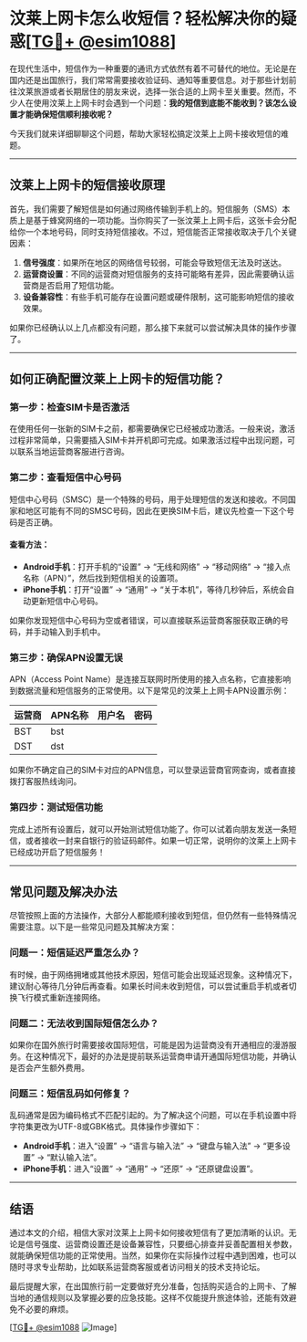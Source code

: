 # 汶莱上网卡怎么收短信？轻松解决你的疑惑[[TG💪+ @esim1088](https://t.me/s/esim1088)]

在现代生活中，短信作为一种重要的通讯方式依然有着不可替代的地位。无论是在国内还是出国旅行，我们常常需要接收验证码、通知等重要信息。对于那些计划前往汶莱旅游或者长期居住的朋友来说，选择一张合适的上网卡至关重要。然而，不少人在使用汶莱上上网卡时会遇到一个问题：**我的短信到底能不能收到？该怎么设置才能确保短信顺利接收呢？**

今天我们就来详细聊聊这个问题，帮助大家轻松搞定汶莱上上网卡接收短信的难题。

---

## 汶莱上上网卡的短信接收原理

首先，我们需要了解短信是如何通过网络传输到手机上的。短信服务（SMS）本质上是基于蜂窝网络的一项功能。当你购买了一张汶莱上上网卡后，这张卡会分配给你一个本地号码，同时支持短信接收。不过，短信能否正常接收取决于几个关键因素：

1. **信号强度**：如果所在地区的网络信号较弱，可能会导致短信无法及时送达。
2. **运营商设置**：不同的运营商对短信服务的支持可能略有差异，因此需要确认运营商是否启用了短信功能。
3. **设备兼容性**：有些手机可能存在设置问题或硬件限制，这可能影响短信的接收效果。

如果你已经确认以上几点都没有问题，那么接下来就可以尝试解决具体的操作步骤了。

---

## 如何正确配置汶莱上上网卡的短信功能？

### 第一步：检查SIM卡是否激活

在使用任何一张新的SIM卡之前，都需要确保它已经被成功激活。一般来说，激活过程非常简单，只需要插入SIM卡并开机即可完成。如果激活过程中出现问题，可以联系当地运营商客服进行咨询。

### 第二步：查看短信中心号码

短信中心号码（SMSC）是一个特殊的号码，用于处理短信的发送和接收。不同国家和地区可能有不同的SMSC号码，因此在更换SIM卡后，建议先检查一下这个号码是否正确。

#### 查看方法：
- **Android手机**：打开手机的“设置” → “无线和网络” → “移动网络” → “接入点名称（APN）”，然后找到短信相关的设置项。
- **iPhone手机**：打开“设置” → “通用” → “关于本机”，等待几秒钟后，系统会自动更新短信中心号码。

如果你发现短信中心号码为空或者错误，可以直接联系运营商客服获取正确的号码，并手动输入到手机中。

### 第三步：确保APN设置无误

APN（Access Point Name）是连接互联网时所使用的接入点名称，它直接影响到数据流量和短信服务的正常使用。以下是常见的汶莱上上网卡APN设置示例：

| 运营商 | APN名称   | 用户名   | 密码     |
|--------|-----------|----------|----------|
| BST    | bst       |          |          |
| DST    | dst       |          |          |

如果你不确定自己的SIM卡对应的APN信息，可以登录运营商官网查询，或者直接拨打客服热线询问。

### 第四步：测试短信功能

完成上述所有设置后，就可以开始测试短信功能了。你可以试着向朋友发送一条短信，或者接收一封来自银行的验证码邮件。如果一切正常，说明你的汶莱上上网卡已经成功开启了短信服务！

---

## 常见问题及解决办法

尽管按照上面的方法操作，大部分人都能顺利接收到短信，但仍然有一些特殊情况需要注意。以下是一些常见问题及其解决方案：

### 问题一：短信延迟严重怎么办？

有时候，由于网络拥堵或其他技术原因，短信可能会出现延迟现象。这种情况下，建议耐心等待几分钟后再查看。如果长时间未收到短信，可以尝试重启手机或者切换飞行模式重新连接网络。

### 问题二：无法收到国际短信怎么办？

如果你在国外旅行时需要接收国际短信，可能是因为运营商没有开通相应的漫游服务。在这种情况下，最好的办法是提前联系运营商申请开通国际短信功能，并确认是否会产生额外费用。

### 问题三：短信乱码如何修复？

乱码通常是因为编码格式不匹配引起的。为了解决这个问题，可以在手机设置中将字符集更改为UTF-8或GBK格式。具体操作步骤如下：

- **Android手机**：进入“设置” → “语言与输入法” → “键盘与输入法” → “更多设置” → “默认输入法”。
- **iPhone手机**：进入“设置” → “通用” → “还原” → “还原键盘设置”。

---

## 结语

通过本文的介绍，相信大家对汶莱上上网卡如何接收短信有了更加清晰的认识。无论是信号强度、运营商设置还是设备兼容性，只要细心排查并妥善配置相关参数，就能确保短信功能的正常使用。当然，如果你在实际操作过程中遇到困难，也可以随时寻求专业帮助，比如联系运营商客服或者访问相关的技术支持论坛。

最后提醒大家，在出国旅行前一定要做好充分准备，包括购买适合的上网卡、了解当地的通信规则以及掌握必要的应急技能。这样不仅能提升旅途体验，还能有效避免不必要的麻烦。

[[TG💪+ @esim1088](https://t.me/s/esim1088) ![Image](https://i.postimg.cc/4NQfJmqS/Snipaste-2025-05-13-00-14-12.png)]